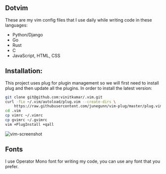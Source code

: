 ## Dotvim

These are my vim config files that I use daily while writing code in these languages:

- Python/Django
- Go
- Rust
- C
- JavaScript, HTML, CSS

## Installation:

This project uses plug for plugin management so we will first need to install plug and then update all the plugins. In order to install the latest version:

```sh
git clone git@github.com:vinitkumar/.vim.git
curl -fLo ~/.vim/autoload/plug.vim --create-dirs \
    https://raw.githubusercontent.com/junegunn/vim-plug/master/plug.vim
cd .vim
cp vimrc ~/.vimrc
cp gvimrc ~/.gvimrc
vim +PlugInstall +qall
```

![vim-screenshot](https://cldup.com/B-Ab7riQKm.png)

## Fonts

I use Operator Mono font for writing my code, you can use any font that you prefer.

